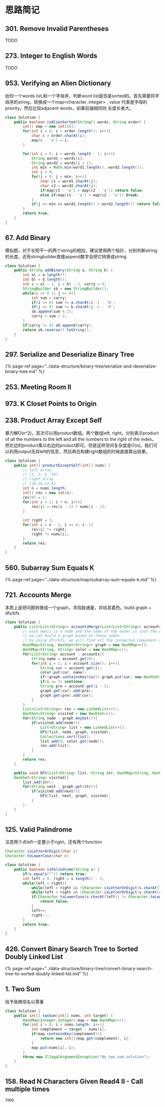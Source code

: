 # 思路简记

## 301. Remove Invalid Parentheses

TODO

## 273. Integer to English Words

TODO

## 953. Verifying an Alien Dictionary

给你一个words list,和一个字母序，判断word list是否是sorted的。首先需要将字母序的string，转换成一个map&lt;character, integer&gt; , value 代表是字母的priority。然后比较adjacent words，如果前缀相同则 长度长者大。

```java
class Solution {
    public boolean isAlienSorted(String[] words, String order) {
        int[] map = new int[26];
        for(int i = 0; i < order.length(); i++){
            char c = order.charAt(i);
            map[c - 'a'] = i;
        }

        for(int i = 0; i < words.length - 1; i++){
            String word1 = words[i];
            String word2 = words[i + 1];
            int min = Math.min(word1.length(), word2.length());
            int j = 0;
            for(j = 0; j < min; j++){
                char c1 = word1.charAt(j);
                char c2 = word2.charAt(j);
                if(map[c1 - 'a'] > map[c2 - 'a']) return false;
                else if(map[c1 - 'a'] < map[c2 - 'a']) break;
            }
            if(j == min && word1.length() > word2.length()) return false;
        }
        return true;
    }
}
```

## 67. Add Binary

模拟题，对于长短不一的两个string的相加，建议使用两个指针，分别判断string的长度。还有stringbuilder直接append数字会把它转换成string

```java
class Solution {
    public String addBinary(String a, String b) {
        int al = a.length();
        int bl = b.length();
        int i = al - 1, j = bl - 1, carry = 0;
        StringBuilder sb = new StringBuilder();
        while(i >= 0 || j >= 0){
            int sum = carry;
            if(i >= 0) sum += a.charAt(i--) - '0';
            if(j >= 0) sum += b.charAt(j--) - '0';
            sb.append(sum % 2);
            carry = sum / 2;
        }
        if(carry != 0) sb.append(carry);
        return sb.reverse().toString();
    }
}
```

## 297. Serialize and Deserialize Binary Tree

{% page-ref page="../data-structure/binary-tree/serialize-and-deserialize-binary-tree.md" %}

## 253. Meeting Room II

## 973. K Closet Points to Origin

## 238. Product Array Except Self

暴力解O\(n^2\)，其次可以用product数组。两个数组left, right。分别表示product of all the numbers to the left and all the numbers to the right of the index。 把左边的product乘以右边的product即可。但是这样空间复杂度是O\(n\)。我们可以利用output先存left的信息，然后再在构建right数组的时候直接算出结果。

```java
class Solution {
    public int[] productExceptSelf(int[] nums) {
        // left array
        // [1, 2, 6, 24]
        // right array
        // [24,24,12,4]
        int n = nums.length;
        int[] res = new int[n];
        res[0] = 1; 
        for(int i = 1; i < n; i++){
            res[i] = res[i - 1] * nums[i - 1];
        }
        
        int right = 1;
        for(int i = n - 1; i >= 0; i--){
            res[i] *= right;
            right *= nums[i];
        }
        return res;
    }
}
```

## 560. Subarray Sum Equals K

{% page-ref page="../data-structure/map/subarray-sum-equals-k.md" %}

## 721.  Accounts Merge

本质上是把问题转换成一个graph，寻找联通量，并给其着色。build graph + dfs/bfs

```java
class Solution {
    public List<List<String>> accountsMerge(List<List<String>> accounts) {
        // each email is a node and the name of the owner is just the color of the node
        // we can build a graph based on these nodes.
        // by using dfs/bfs, we will find all the connected component and then color them aka assign them with a name.
        HashMap<String, HashSet<String>> graph = new HashMap<>();
        HashMap<String, String> color = new HashMap<>();
        for(List<String> account : accounts){
            String name = account.get(0);
            for(int i = 1; i < account.size(); i++){
                String cur = account.get(i);
                color.put(cur, name);
                if(!graph.containsKey(cur)) graph.put(cur, new HashSet<String>());
                if(i == 1) continue;
                String pre = account.get(i - 1);
                graph.get(cur).add(pre);
                graph.get(pre).add(cur);
            }
        }
        List<List<String>> res = new LinkedList<>();
        HashSet<String> visited = new HashSet<>();
        for(String node : graph.keySet()){
            if(visited.add(node)){
                List<String> list = new LinkedList<>();
                DFS(list, node, graph, visited);
                Collections.sort(list);
                list.add(0, color.get(node));
                res.add(list);
            }
        }
        return res;
    }

    public void DFS(List<String> list, String str, HashMap<String, HashSet<String>> graph, 
    HashSet<String> visited){
        list.add(str);
        for(String next : graph.get(str)){
            if(visited.add(next)){
                DFS(list, next, graph, visited);
            }
        }
    }
}
```

## 125. Valid Palindrome

注意两个点left一定要小于right，还有两个function

```java
Character.isLetterOrDigit(char c)
Character.toLowerCase(char c)
```

```java
class Solution {
    public boolean isPalindrome(String s) {
        if(s.equals("")) return true;
        int left = 0, right = s.length() - 1;
        while(left < right){
            while(left < right && !Character.isLetterOrDigit(s.charAt(left))) left++;
            while(left < right && !Character.isLetterOrDigit(s.charAt(right))) right--;
            if(Character.toLowerCase(s.charAt(left)) != Character.toLowerCase(s.charAt(right))){
                return false;
            }
            left++;
            right--;
        }
        return true;
    }
}
```

## 426.  Convert Binary Search Tree to Sorted Doubly Linked List

{% page-ref page="../data-structure/binary-tree/convert-binary-search-tree-to-sorted-doubly-linked-list.md" %}

## 1. Two Sum

给予我微信名以尊重

```java
class Solution {
    public int[] twoSum(int[] nums, int target) {
        HashMap<Integer,Integer> map = new HashMap<>();
        for(int i = 0; i < nums.length; i++){
            int complement = target - nums[i];
            if(map.containsKey(complement)){
                return new int[]{map.get(complement), i};
            }
            map.put(nums[i], i);
        }
        throw new IllegalArgumentException("No two sum solution");
    }
}
```

## 158. Read N Characters Given Read4 II - Call multiple times

```text
TODO
```



